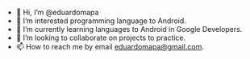 - 👋 Hi, I’m @eduardomapa
- 👀 I’m interested programming language to Android.
- 🌱 I’m currently learning languages to Android in Google Developers.
- 💞️ I’m looking to collaborate on projects to practice.
- 📫 How to reach me by email eduardomapa@gmail.com.

<!---
eduardomapa/eduardomapa is a ✨ special ✨ repository because its `README.md` (this file) appears on your GitHub profile.
You can click the Preview link to take a look at your changes.
--->
